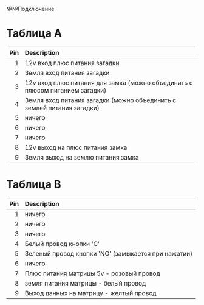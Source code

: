 №№Подключение

# Таблица A
|   Pin | Description                                                                  |
|------:|:-----------------------------------------------------------------------------|
|     1 | 12v вход плюс питания загадки                                                |
|     2 | Земля вход питания загадки                                                   |
|     3 | 12v вход плюс питания для замка (можно объединить с плюсом питанием загадки) |
|     4 | Земля вход питания загадки (можно объединить с землей питания загадки)       |
|     5 | ничего                                                                       |
|     6 | ничего                                                                       |
|     7 | ничего                                                                       |
|     8 | 12v выход на плюс питания замка                                              |
|     9 | Земля выход на землю питания замка                                           |

# Таблица B
|   Pin | Description                                         |
|------:|:----------------------------------------------------|
|     1 | ничего                                              |
|     2 | ничего                                              |
|     3 | ничего                                              |
|     4 | Белый провод кнопки 'C'                             |
|     5 | Зеленый провод кнопки 'NO' (замыкается при нажатии) |
|     6 | ничего                                              |
|     7 | Плюс питания матрицы 5v - розовый провод            |
|     8 | земля питания матрицы - белый провод                |
|     9 | Выход данных на матрицу - желтый провод             |
